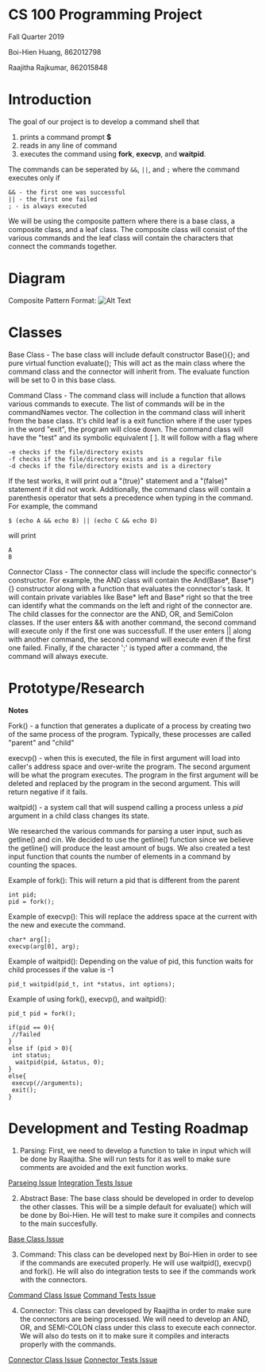 # CS 100 Programming Project

Fall Quarter 2019

Boi-Hien Huang, 862012798

Raajitha Rajkumar, 862015848

# Introduction
The goal of our project is to develop a command shell that
1. prints a command prompt **$**
2. reads in any line of command
3. executes the command using **fork**, **execvp**, and **waitpid**. 

The commands can be seperated by ```&&```, ```||```, and ```;``` where the command executes only if
```
&& - the first one was successful
|| - the first one failed
; - is always executed 
```
We will be using the composite pattern where there is a base class, a composite class, and a leaf class. The composite class will consist of the various commands and the leaf class will contain the characters that connect the commands together. 

# Diagram
Composite Pattern
Format: ![Alt Text](https://github.com/cs100/assignment-memoryleak/blob/master/images/cs100.PNG.png)

# Classes
Base Class - The base class will include default constructor Base(){}; and pure virtual function evaluate(); This will act as the main class where the command class and the connector will inherit from. The evaluate function will be set to 0 in this base class. 

Command Class - The command class will include a function that allows various commands to execute. The list of commands will be in the commandNames vector. The collection in the command class will inherit from the base class. It's child leaf is a exit function where if the user types in the word "exit", the program will close down. The command class will have the "test" and its symbolic equivalent [ ]. It will follow with a flag where
```
-e checks if the file/directory exists
-f checks if the file/directory exists and is a regular file
-d checks if the file/directory exists and is a directory
```
If the test works, it will print out a "(true)" statement and a "(false)" statement if it did not work. 
Additionally, the command class will contain a parenthesis operator that sets a precedence when typing in the command. For example, the command
```
$ (echo A && echo B) || (echo C && echo D)
```
will print
```
A
B
```

Connector Class - The connector class will include the specific connector's constructor. For example, the AND class will contain the And(Base*, Base*){} constructor along with a function that evaluates the connector's task. It will contain private variables like Base* left and Base* right so that the tree can identify what the commands on the left and right of the connector are. The child classes for the connector are the AND, OR, and SemiColon classes. If the user enters && with another command, the second command will execute only if the first one was successfull. If the user enters || along with another command, the second command will execute even if the first one failed. Finally, if the character ';' is typed after a command, the command will always execute. 


# Prototype/Research

**Notes**

Fork() - a function that generates a duplicate of a process by creating two of the same process of the program. Typically, these processes are called "parent" and "child"

execvp() - when this is executed, the file in first argument will load into caller's address space and over-write the program. The second argument will be what the program executes. The program in the first argument will be deleted and replaced by the program in the second argument. This will return negative if it fails. 

waitpid() - a system call that will suspend calling a process unless a *pid* argument in a child class changes its state. 

We researched the various commands for parsing a user input, such as getline() and cin. We decided to use the getline() function since we believe the getline() will produce the least amount of bugs. We also created a test input function that counts the number of elements in a command by counting the spaces. 

Example of fork(): This will return a pid that is different from the parent 
```
int pid;
pid = fork();
```
Example of execvp(): This will replace the address space at the current with the new and execute the command. 
```
char* arg[];
execvp(arg[0], arg);
```
Example of waitpid(): Depending on the value of pid, this function waits for child processes if the value is -1
```
pid_t waitpid(pid_t, int *status, int options);
```
Example of using fork(), execvp(), and waitpid():
```
pid_t pid = fork();

if(pid == 0){
 //failed
}
else if (pid > 0){
 int status;
  waitpid(pid, &status, 0);
}
else{
 execvp(//arguments);
 exit();
}
```


# Development and Testing Roadmap
1. Parsing: First, we need to develop a function to take in input which will be done by Raajitha. She will run tests for it as well to make sure comments are avoided and the exit function works. 

[Parseing Issue](https://github.com/cs100/assigment2-rshell/issues/1)
[Integration Tests Issue](https://github.com/cs100/assigment2-rshell/issues/2)

2. Abstract Base: The base class should be developed in order to develop the other classes. This will be a simple default for evaluate() which will be done by Boi-Hien. He will test to make sure it compiles and connects to the main succesfully.

[Base Class Issue](https://github.com/cs100/assigment2-rshell/issues/3) 

3. Command: This class can be developed next by Boi-Hien in order to see if the commands are executed properly. He will use waitpid(), execvp() and fork(). He will also do integration tests to see if the commands work with the connectors.

[Command Class Issue](https://github.com/cs100/assigment2-rshell/issues/4)
[Command Tests Issue](https://github.com/cs100/assigment2-rshell/issues/5)
 
4. Connector: This class can developed by Raajitha in order to make sure the connectors are being processed. We will need to develop an AND, OR, and SEMI-COLON class under this class to execute each connector. We will also do tests on it to make sure it compiles and interacts properly with the commands. 

[Connector Class Issue](https://github.com/cs100/assigment2-rshell/issues/6)
[Connector Tests Issue](https://github.com/cs100/assigment2-rshell/issues/7) 
